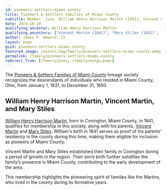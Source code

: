 ```yaml
---
id: pioneers-settlers-miami-county
title: Pioneers & Settlers Families of Miami County
subtitle: Member _jure_ William Henry Harrison Martin (1841), Vincent Martin (1841), and Mary Stiles (1841)
date: 2024-10-10
qualifying_ancestor: William Henry Harrison Martin
qualifying_ancestors: ["Vincent Martin (1841)", "Mary Stiles (1841)", "William Henry Harrison Martin (1841)" ]
author: James P. Howard, II
layout: page
guid: pioneers-settlers-miami-county
featured_image: /assets/img/family/pioneers-settlers-miami-county.webp
permalink: /family/pioneers-settlers-miami-county
redirect_from: [/family/psmc, /family/mchgs/psmc]
---
```


The [Pioneers & Settlers Families of Miami
County](https://sites.rootsweb.com/~ohmchgs/mchgs_recognition.html)
lineage society recognizes the descendants of individuals who resided in
Miami County, Ohio, from January 1, 1831, to December 31, 1850.

## William Henry Harrison Martin, Vincent Martin, and Mary Stiles

[William Henry Harrison
Martin](https://www.wikitree.com/wiki/Martin-86990), born in Covington,
Miami County, in 1841, qualifies for membership in this society, along
with his parents, [Vincent
Martin](https://www.wikitree.com/wiki/Martin-86975) and [Mary
Stiles](https://www.wikitree.com/wiki/Stiles-5358).  William's birth in
1841 serves as proof of his parents’ residency in the county during this
time, making them eligible for inclusion as pioneers of Miami County.

Vincent Martin and Mary Stiles established their family in Covington during a period of growth in the region. Their son’s birth further solidifies the family’s presence in Miami County, contributing to the early development of the area.

This membership highlights the pioneering spirit of families like the Martins, who lived in the county during its formative years.
